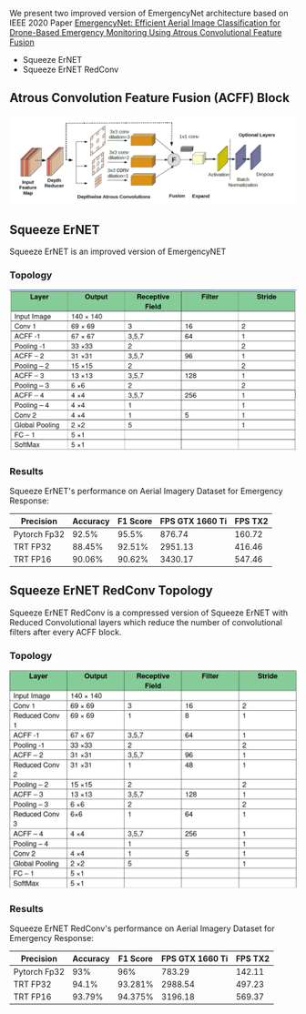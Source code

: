  We present two improved version of EmergencyNet architecture based on IEEE 2020 Paper  [EmergencyNet: Efficient Aerial Image Classification for Drone-Based Emergency Monitoring Using Atrous Convolutional Feature Fusion](https://ieeexplore.ieee.org/abstract/document/9050881)
 - Squeeze ErNET 
 - Squeeze ErNET RedConv
 
## Atrous Convolution Feature Fusion (ACFF) Block 
![ACFF Block](/code/disaster_detection/resources/ACFF.png)

## Squeeze ErNET 
Squeeze ErNET is an improved version of EmergencyNET 
### Topology 
![Squeeze ErNET Topology](code/disaster_detection/resources/sq_ernet_topology.png)

### Results
Squeeze ErNET's performance on Aerial Imagery Dataset for Emergency Response:

| Precision | Accuracy | F1 Score | FPS GTX 1660 Ti | FPS TX2|
|-----| ---------|----------|---------|------|
| Pytorch Fp32| 92.5%	| 95.5% | 876.74 | 160.72|
| TRT FP32 | 88.45%	| 92.51%| 2951.13| 416.46	|
| TRT FP16|90.06%	|90.62%| 3430.17 |547.46|


## Squeeze ErNET RedConv Topology 
Squeeze ErNET RedConv is a compressed version of Squeeze ErNET with Reduced Convolutional layers which reduce the number of convolutional filters after every ACFF block. 

### Topology
![Squeeze ErNET RedConv Topology](code/disaster_detection/resources/redconv_topology.png)

### Results
Squeeze ErNET RedConv's performance on Aerial Imagery Dataset for Emergency Response:

| Precision | Accuracy | F1 Score | FPS GTX 1660 Ti | FPS TX2|
|-----|-------------|----------|-------|--------|
| Pytorch Fp32| 93%| 96% |783.29|142.11	|
| TRT FP32 | 94.1%	|93.281%| 2988.54|497.23	|
| TRT FP16|93.79%	|94.375%| 3196.18|569.37|


